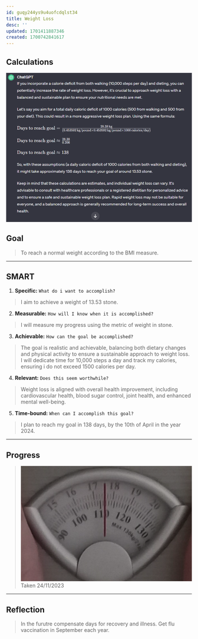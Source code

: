 ```yaml
---
id: guqy244ys9u4uofcdqlst34
title: Weight Loss
desc: ''
updated: 1701411887346
created: 1700742841617
---
```


## Calculations

![Alt text](assets/image.png)


## Goal

> To reach a normal weight according to the BMI measure.

---

## SMART

1. **Specific:** `What do i want to accomplish?`
> I aim to achieve a weight of 13.53 stone.

2. **Measurable:** `How will I know when it is accomplished?`
> I will measure my progress using the metric of weight in stone.

3. **Achievable:** `How can the goal be accomplished?`
> The goal is realistic and achievable, balancing both dietary changes and physical activity to ensure a sustainable approach to weight loss. I will dedicate time for 10,000 steps a day and track my calories, ensuring i do not exceed 1500 calories per day.

4. **Relevant:** `Does this seem worthwhile?`
> Weight loss is aligned with overall health improvement, including cardiovascular health, blood sugar control, joint health, and enhanced mental well-being.

5. **Time-bound:** `When can I accomplish this goal?`
> I plan to reach my goal in 138 days, by the 10th of April in the year 2024.

---

## Progress

> ![Alt text](assets/image-2.png)
Taken 24/11/2023

---

## Reflection

> In the furutre compensate days for recovery and illness. Get flu vaccination in September each year.